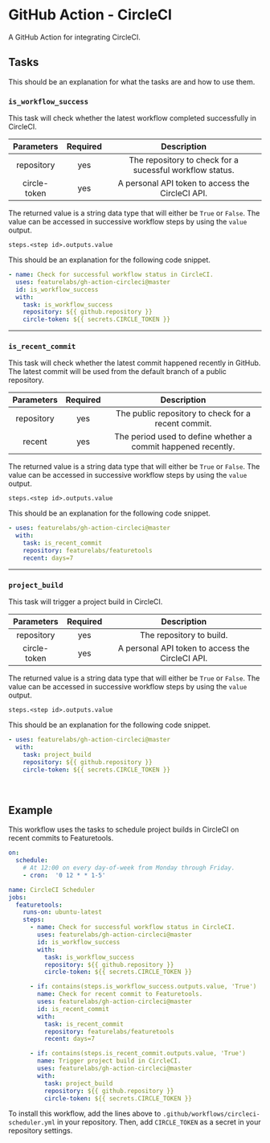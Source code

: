 # GitHub Action - CircleCI

A GitHub Action for integrating CircleCI.

## Tasks

This should be an explanation for what the tasks are and how to use them.

### `is_workflow_success`

This task will check whether the latest workflow completed successfully in CircleCI. 

|  Parameters  | Required |                  Description                     |
|:------------:|:--------:|:------------------------------------------------:|
|  repository  |    yes   |    The repository to check for a sucessful workflow status.   |
| circle-token |    yes   | A personal API token to access the CircleCI API. |

The returned value is a string data type that will either be `True` or `False`. The value can be accessed in successive workflow steps by using the `value` output.

```
steps.<step id>.outputs.value
```

This should be an explanation for the following code snippet.

```yaml
- name: Check for successful workflow status in CircleCI.
  uses: featurelabs/gh-action-circleci@master
  id: is_workflow_success
  with:
    task: is_workflow_success
    repository: ${{ github.repository }}
    circle-token: ${{ secrets.CIRCLE_TOKEN }}
```

<hr>

### `is_recent_commit`

This task will check whether the latest commit happened recently in GitHub. The latest commit will be used from the default branch of a public repository.

|  Parameters  | Required | Description |
|:------------:|:--------:|:-----------:|
|  repository  |    yes   | The public repository to check for a recent commit. |
|    recent    |    yes   | The period used to define whether a commit happened recently. |

The returned value is a string data type that will either be `True` or `False`. The value can be accessed in successive workflow steps by using the `value` output.

```
steps.<step id>.outputs.value
```

This should be an explanation for the following code snippet.

```yaml
- uses: featurelabs/gh-action-circleci@master
  with:
    task: is_recent_commit
    repository: featurelabs/featuretools
    recent: days=7
```

<hr>

### `project_build`

This task will trigger a project build in CircleCI.

|  Parameters  | Required | Description |
|:------------:|:--------:|:-----------:|
|  repository  |    yes   | The repository to build. |
| circle-token |    yes   | A personal API token to access the CircleCI API. |

The returned value is a string data type that will either be `True` or `False`. The value can be accessed in successive workflow steps by using the `value` output.

```
steps.<step id>.outputs.value
```

This should be an explanation for the following code snippet.

```yaml
- uses: featurelabs/gh-action-circleci@master
  with:
    task: project_build
    repository: ${{ github.repository }}
    circle-token: ${{ secrets.CIRCLE_TOKEN }}
```

<br>

## Example

This workflow uses the tasks to schedule project builds in CircleCI on recent commits to Featuretools.

```yaml
on:
  schedule:
    # At 12:00 on every day-of-week from Monday through Friday.
    - cron:  '0 12 * * 1-5'

name: CircleCI Scheduler
jobs:
  featuretools:
    runs-on: ubuntu-latest
    steps:
      - name: Check for successful workflow status in CircleCI.
        uses: featurelabs/gh-action-circleci@master
        id: is_workflow_success
        with:
          task: is_workflow_success
          repository: ${{ github.repository }}
          circle-token: ${{ secrets.CIRCLE_TOKEN }}

      - if: contains(steps.is_workflow_success.outputs.value, 'True')
        name: Check for recent commit to Featuretools.
        uses: featurelabs/gh-action-circleci@master
        id: is_recent_commit
        with:
          task: is_recent_commit
          repository: featurelabs/featuretools
          recent: days=7

      - if: contains(steps.is_recent_commit.outputs.value, 'True')
        name: Trigger project build in CircleCI.
        uses: featurelabs/gh-action-circleci@master
        with:
          task: project_build
          repository: ${{ github.repository }}
          circle-token: ${{ secrets.CIRCLE_TOKEN }}
```

To install this workflow, add the lines above to `.github/workflows/circleci-scheduler.yml` in your repository. Then, add `CIRCLE_TOKEN` as a secret in your repository settings.
